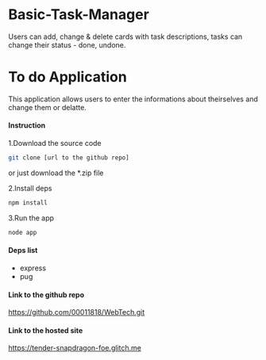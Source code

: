 # Basic-Task-Manager
Users can add, change &amp; delete cards with task descriptions, tasks can change their status - done, undone.

# To do Application 
This application allows users to enter the informations about theirselves and change them or delatte.

#### Instruction 
1.Download the source code 


```bash 
git clone [url to the github repo]
```
or just download the *.zip file 

2.Install deps 
```bash 
npm install 
```

3.Run the app 
```bash 
node app
```

#### Deps list

- express 
- pug


#### Link to the github repo 
https://github.com/00011818/WebTech.git

#### Link to the hosted site
https://tender-snapdragon-foe.glitch.me 
